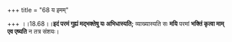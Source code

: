 +++
title = "68 य इमम्"

+++
।।18.68।।**इदं परमं गुह्यं मद्भक्तेषु यः अभिधास्यति;** व्याख्यास्यति सः
**मयि** परमां **भक्तिं कृत्वा माम् एव एष्यति** न तत्र संशयः।
